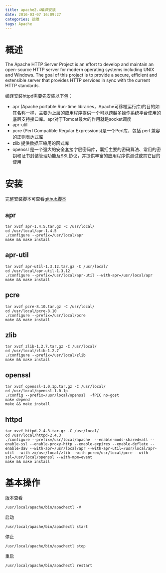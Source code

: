 ```yaml
---
title: apache2.4编译安装
date: 2016-03-07 16:09:27
categories: 运维
tags: Apache
---
```


# 概述

The Apache HTTP Server Project is an effort to develop and maintain an open-source HTTP server for modern operating systems including UNIX and Windows. The goal of this project is to provide a secure, efficient and extensible server that provides HTTP services in sync with the current HTTP standards.

编译安装httpd需要先安装以下包：
- apr (Apache portable Run-time libraries，Apache可移植运行库)的目的如其名称一样，主要为上层的应用程序提供一个可以跨越多操作系统平台使用的底层支持接口库。apr对于Tomcat最大的作用就是socket调度
- apr-util
- pcre  (Perl Compatible Regular Expressions)是一个Perl库，包括 perl 兼容的正则表达式库
- zlib  提供数据压缩用的函式库
- openssl   是一个强大的安全套接字层密码库，囊括主要的密码算法、常用的密钥和证书封装管理功能及SSL协议，并提供丰富的应用程序供测试或其它目的使用

# 安装

完整安装脚本可查看[github脚本]( https://raw.githubusercontent.com/JeffXue/common_scripts/master/install_apache2.4.sh)

## apr
```
tar xvzf apr-1.4.5.tar.gz -C /usr/local/
cd /usr/local/apr-1.4.5
./configure --prefix=/usr/local/apr
make && make install
```

## apr-util
```
tar xvzf apr-util-1.3.12.tar.gz -C /usr/local/
cd /usr/local/apr-util-1.3.12
./configure --prefix=/usr/local/apr-util --with-apr=/usr/local/apr
make && make install
```

## pcre
```
tar xvzf pcre-8.10.tar.gz -C /usr/local/
cd /usr/local/pcre-8.10
./configure --prefix=/usr/local/pcre
make && make install
```

## zlib
```
tar xvzf zlib-1.2.7.tar.gz -C /usr/local/
cd /usr/local/zlib-1.2.7
./configure --prefix=/usr/local/zlib
make && make install
```

## openssl
```
tar xvzf openssl-1.0.1p.tar.gz -C /usr/local/
cd /usr/local/openssl-1.0.1p
./config --prefix=/usr/local/openssl  -fPIC no-gost
make depend
make && make install
```

## httpd
```
tar xvzf httpd-2.4.3.tar.gz -C /usr/local/
cd /usr/local/httpd-2.4.3
./configure --prefix=/usr/local/apache  --enable-mods-shared=all --enable-ssl --enable-proxy-http --enable-expires --enable-deflate --enable-dav --with-apr=/usr/local/apr --with-apr-util=/usr/local/apr-util --with-z=/usr/local/zlib --with-pcre=/usr/local/pcre --with-ssl=/usr/local/openssl --with-mpm=event
make && make install
```

# 基本操作
版本查看
```
/usr/local/apache/bin/apachectl -V
```

启动
```
/usr/local/apache/bin/apachectl start
```

停止
```
/usr/local/apache/bin/apachectl stop
```

重启
```
/usr/local/apache/bin/apachectl restart
``` 
